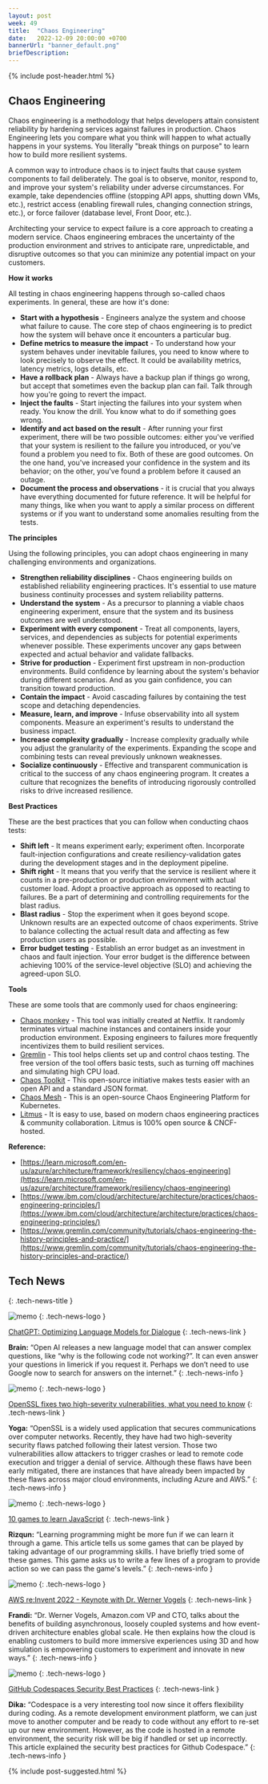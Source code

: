 ```yaml
---
layout: post
week: 49
title:  "Chaos Engineering"
date:   2022-12-09 20:00:00 +0700
bannerUrl: "banner_default.png"
briefDescription: 
---
```


{% include post-header.html %}

## Chaos Engineering

Chaos engineering is a methodology that helps developers attain consistent reliability by hardening services against failures in production. Chaos Engineering lets you compare what you think will happen to what actually happens in your systems. You literally "break things on purpose" to learn how to build more resilient systems.

A common way to introduce chaos is to inject faults that cause system components to fail deliberately. The goal is to observe, monitor, respond to, and improve your system's reliability under adverse circumstances. For example, take dependencies offline (stopping API apps, shutting down VMs, etc.), restrict access (enabling firewall rules, changing connection strings, etc.), or force failover (database level, Front Door, etc.).

Architecting your service to expect failure is a core approach to creating a modern service. Chaos engineering embraces the uncertainty of the production environment and strives to anticipate rare, unpredictable, and disruptive outcomes so that you can minimize any potential impact on your customers.

__How it works__

All testing in chaos engineering happens through so-called chaos experiments. In general, these are how it's done:

- **Start with a hypothesis** - Engineers analyze the system and choose what failure to cause. The core step of chaos engineering is to predict how the system will behave once it encounters a particular bug.
- **Define metrics to measure the impact** - To understand how your system behaves under inevitable failures, you need to know where to look precisely to observe the effect. It could be availability metrics, latency metrics, logs details, etc.
- **Have a rollback plan** - Always have a backup plan if things go wrong, but accept that sometimes even the backup plan can fail. Talk through how you're going to revert the impact.
- **Inject the faults** - Start injecting the failures into your system when ready. You know the drill. You know what to do if something goes wrong.
- **Identify and act based on the result** - After running your first experiment, there will be two possible outcomes: either you've verified that your system is resilient to the failure you introduced, or you've found a problem you need to fix. Both of these are good outcomes. On the one hand, you've increased your confidence in the system and its behavior; on the other, you've found a problem before it caused an outage.
- **Document the process and observations** - it is crucial that you always have everything documented for future reference. It will be helpful for many things, like when you want to apply a similar process on different systems or if you want to understand some anomalies resulting from the tests.

__The principles__

Using the following principles, you can adopt chaos engineering in many challenging environments and organizations.

- **Strengthen reliability disciplines** - Chaos engineering builds on established reliability engineering practices. It's essential to use mature business continuity processes and system reliability patterns.
- **Understand the system** - As a precursor to planning a viable chaos engineering experiment, ensure that the system and its business outcomes are well understood.
- **Experiment with every component** - Treat all components, layers, services, and dependencies as subjects for potential experiments whenever possible. These experiments uncover any gaps between expected and actual behavior and validate fallbacks.
- **Strive for production** - Experiment first upstream in non-production environments. Build confidence by learning about the system's behavior during different scenarios. And as you gain confidence, you can transition toward production.
- **Contain the impact** - Avoid cascading failures by containing the test scope and detaching dependencies.
- **Measure, learn, and improve** - Infuse observability into all system components. Measure an experiment's results to understand the business impact.
- **Increase complexity gradually** - Increase complexity gradually while you adjust the granularity of the experiments. Expanding the scope and combining tests can reveal previously unknown weaknesses.
- **Socialize continuously** - Effective and transparent communication is critical to the success of any chaos engineering program. It creates a culture that recognizes the benefits of introducing rigorously controlled risks to drive increased resilience.

__Best Practices__

These are the best practices that you can follow when conducting chaos tests:

- **Shift left** - It means experiment early; experiment often. Incorporate fault-injection configurations and create resiliency-validation gates during the development stages and in the deployment pipeline.
- **Shift right** - It means that you verify that the service is resilient where it counts in a pre-production or production environment with actual customer load. Adopt a proactive approach as opposed to reacting to failures. Be a part of determining and controlling requirements for the blast radius.
- **Blast radius** - Stop the experiment when it goes beyond scope. Unknown results are an expected outcome of chaos experiments. Strive to balance collecting the actual result data and affecting as few production users as possible.
- **Error budget testing** - Establish an error budget as an investment in chaos and fault injection. Your error budget is the difference between achieving 100% of the service-level objective (SLO) and achieving the agreed-upon SLO.

__Tools__

These are some tools that are commonly used for chaos engineering:

- [Chaos monkey](https://github.com/Netflix/chaosmonkey) - This tool was initially created at Netflix. It randomly terminates virtual machine instances and containers inside your production environment. Exposing engineers to failures more frequently incentivizes them to build resilient services.
- [Gremlin](https://www.gremlin.com/) - This tool helps clients set up and control chaos testing. The free version of the tool offers basic tests, such as turning off machines and simulating high CPU load.
- [Chaos Toolkit](https://chaostoolkit.org/) - This open-source initiative makes tests easier with an open API and a standard JSON format.
- [Chaos Mesh](https://chaos-mesh.org/) - This is an open-source Chaos Engineering Platform for Kubernetes.
- [Litmus](https://litmuschaos.io/) - It is easy to use, based on modern chaos engineering practices & community collaboration. Litmus is 100% open source & CNCF-hosted.

__Reference:__

- [https://learn.microsoft.com/en-us/azure/architecture/framework/resiliency/chaos-engineering](https://learn.microsoft.com/en-us/azure/architecture/framework/resiliency/chaos-engineering)
- [https://www.ibm.com/cloud/architecture/architecture/practices/chaos-engineering-principles/](https://www.ibm.com/cloud/architecture/architecture/practices/chaos-engineering-principles/)
- [https://www.gremlin.com/community/tutorials/chaos-engineering-the-history-principles-and-practice/](https://www.gremlin.com/community/tutorials/chaos-engineering-the-history-principles-and-practice/)

## Tech News
{: .tech-news-title }

![memo](/assets/images/tech-news.svg)
{: .tech-news-logo }

[ChatGPT: Optimizing Language Models for Dialogue](https://openai.com/blog/chatgpt/)
{: .tech-news-link }

__Brain:__ “Open AI releases a new language model that can answer complex questions, like “why is the following code not working?”. It can even answer your questions in limerick if you request it. Perhaps we don’t need to use Google now to search for answers on the internet.”
{: .tech-news-info }

![memo](/assets/images/tech-news.svg)
{: .tech-news-logo }

[OpenSSL fixes two high-severity vulnerabilities, what you need to know](https://www.bleepingcomputer.com/news/security/openssl-fixes-two-high-severity-vulnerabilities-what-you-need-to-know/)
{: .tech-news-link }

__Yoga:__ “OpenSSL is a widely used application that secures communications over computer networks. Recently, they have had two high-severity security flaws patched following their latest version. Those two vulnerabilities allow attackers to trigger crashes or lead to remote code execution and trigger a denial of service. Although these flaws have been early mitigated, there are instances that have already been impacted by these flaws across major cloud environments, including Azure and AWS.”
{: .tech-news-info }

![memo](/assets/images/tech-news.svg)
{: .tech-news-logo }

[10 games to learn JavaScript](https://dev.to/dailydevtips1/10-games-to-learn-javascript-155j)
{: .tech-news-link }

__Rizqun:__ “Learning programming might be more fun if we can learn it through a game. This article tells us some games that can be played by taking advantage of our programming skills. I have briefly tried some of these games. This game asks us to write a few lines of a program to provide action so we can pass the game's levels.”
{: .tech-news-info }

![memo](/assets/images/tech-news.svg)
{: .tech-news-logo }

[AWS re:Invent 2022 - Keynote with Dr. Werner Vogels](https://youtu.be/RfvL_423a-I)
{: .tech-news-link }

__Frandi:__ “Dr. Werner Vogels, Amazon.com VP and CTO, talks about the benefits of building asynchronous, loosely coupled systems and how event-driven architecture enables global scale. He then explains how the cloud is enabling customers to build more immersive experiences using 3D and how simulation is empowering customers to experiment and innovate in new ways.”
{: .tech-news-info }

![memo](/assets/images/tech-news.svg)
{: .tech-news-logo }

[GitHub Codespaces Security Best Practices](https://www.legitsecurity.com/blog/github-codespaces-security-best-practices)
{: .tech-news-link }

__Dika:__ “Codespace is a very interesting tool now since it offers flexibility during coding. As a remote development environment platform, we can just move to another computer and be ready to code without any effort to re-set up our new environment. However, as the code is hosted in a remote environment, the security risk will be big if handled or set up incorrectly. This article explained the security best practices for Github Codespace.”
{: .tech-news-info }

{% include post-suggested.html %}
